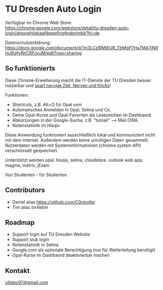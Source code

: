 # TU Dresden Auto Login
Verfügbar im Chrome Web Store: https://chrome.google.com/webstore/detail/tu-dresden-auto-login/aheogihliekaafikeepfjngfegbnimbk?hl=de

Datenschutzerklärung: https://docs.google.com/document/d/1m3LCzlRMlEUR_TbMgP7Ha7MA7jN9mJ6gfyRhCRfUxuM/edit?usp=sharing

## So funktionierts

Diese Chrome-Erweiterung macht die IT-Dienste der TU Dresden besser nutzerbar und <ins>spart nervige Zeit, Nerven und Klicks</ins>!

Funktionen:
 - Shortcuts, z.B. Alt+O für Opal uvm
 - Automatisches Anmelden in Opal, Selma und Co.
 - Deine Opal-Kurse und Opal-Favoriten als Lesezeichen im Dashbaord
 - Abkürzungen in der Google-Suche, z.B. "tumail" --> Mail OWA
 - Notenstatistik im Hisqis
 
Diese Anwendung funktioniert ausschließlich lokal und kommuniziert nicht mit dem Internet. Außerdem werden keine unnötigen Daten gesammelt. Nutzerdaten werden mit Systeminformationen (chrome.system API) verschlüsselt gespeichert.

Unterstützt werden opal, hisqis, selma, cloudstore. outlook web app, magma, matrix, jExam

Von Studenten - für Studenten.

## Contributors
- Daniel alias https://github.com/C0ntroller
- Tim alias tortletim

## Roadmap
- Support login auf TU Dresden Website
- Support slub login
- Notenstatistik in Selma
- Google.com als optionale Berechtigung (nur für Weiterleitung benötigt)
- Opal-Kurse im Dashbaord deaktivierbar machen

## Kontakt
ollidev97@gmail.com
